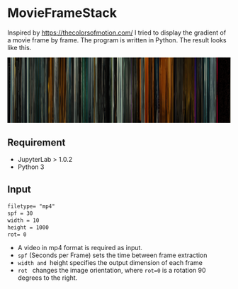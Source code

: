 # MovieFrameStack

Inspired by https://thecolorsofmotion.com/ I tried to display the gradient of a movie frame by frame. 
The program is written in Python. The result looks like this.

![result](/img/br2049.jpg "Movie Frames")

## Requirement
* JupyterLab > 1.0.2
* Python 3 

## Input

```movie= "TITLE"
filetype= "mp4"
spf = 30
width = 10 
height = 1000
rot= 0 
```

* A video in mp4 format is required as input. 
* ```spf``` (Seconds per Frame) sets the time between frame extraction
* ```width and ```height specifies the output dimension of each frame
* ```rot ``` changes the image orientation, where ```rot=0``` is a rotation 90 degrees to the right. 

